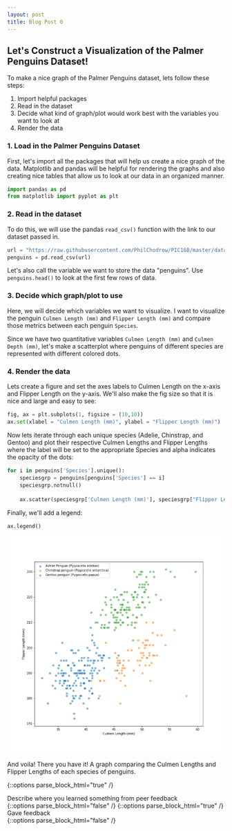 ```yaml
---
layout: post
title: Blog Post 0
---
```


## Let's Construct a Visualization of the Palmer Penguins Dataset!

To make a nice graph of the Palmer Penguins dataset, lets follow these steps:
1. Import helpful packages
2. Read in the dataset
3. Decide what kind of graph/plot would work best with the variables you want to look at
4. Render the data

### 1. Load in the Palmer Penguins Dataset

First, let's import all the packages that will help us create a nice graph of the data.
Matplotlib and pandas will be helpful for rendering the graphs and also creating nice tables that allow us to look at our data in an organized manner.

```python
import pandas as pd
from matplotlib import pyplot as plt
```
### 2. Read in the dataset

To do this, we will use the pandas `read_csv()` function with the link to our dataset passed in.

```python
url = "https://raw.githubusercontent.com/PhilChodrow/PIC16B/master/datasets/palmer_penguins.csv"
penguins = pd.read_csv(url)
```

Let's also call the variable we want to store the data "penguins". Use `penguins.head()` to look at the first few rows of data.

### 3. Decide which graph/plot to use

Here, we will decide which variables we want to visualize. I want to visualize the penguin `Culmen Length (mm)` and `Flipper Length (mm)` and compare those metrics between each penguin `Species`.  

Since we have two quantitative variables `Culmen Length (mm)` and `Culmen Depth (mm)`, let's make a scatterplot where penguins of different species are represented with different colored dots.

### 4. Render the data

Lets create a figure and set the axes labels to Culmen Length on the x-axis and Flipper Length on the y-axis. We'll also make the fig size so that it is nice and large and easy to see:

```python
fig, ax = plt.subplots(1, figsize = (10,10))
ax.set(xlabel = "Culmen Length (mm)", ylabel = "Flipper Length (mm)")
```

Now lets iterate through each unique species (Adelie, Chinstrap, and Gentoo) and plot their respective Culmen Lengths and Flipper Lengths where the label will be set to the appropriate Species and alpha indicates the opacity of the dots:

```python
for i in penguins['Species'].unique():
    speciesgrp = penguins[penguins['Species'] == i]
    speciesgrp.notnull()

    ax.scatter(speciesgrp['Culmen Length (mm)'], speciesgrp["Flipper Length (mm)"], label = i, alpha = 0.5)
```

Finally, we'll add a legend:

```python
ax.legend()
```

![island-penguins.png](/images/island-penguins.png)

And voila! There you have it! A graph comparing the Culmen Lengths and Flipper Lengths of each species of penguins.


{::options parse_block_html="true" /}
<div class="got-help">
Describe where you learned something from peer feedback
</div>
{::options parse_block_html="false" /}
{::options parse_block_html="true" /}
<div class="gave-help">
Gave feedback
</div>
{::options parse_block_html="false" /}
